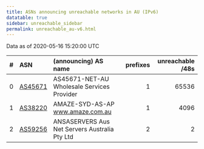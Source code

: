 ```yaml
---
title: ASNs announcing unreachable networks in AU (IPv6)
datatable: true
sidebar: unreachable_sidebar
permalink: unreachable_au-v6.html
---
```


Data as of 2020-05-16 15:20:00 UTC


<div class="datatable-begin"></div>

|   # | ASN                                    | (announcing) AS name                          |   prefixes |   unreachable /48s |
|----:|:---------------------------------------|:----------------------------------------------|-----------:|-------------------:|
|   0 | [AS45671](unreachable_AS45671-v6.html) | AS45671-NET-AU Wholesale Services Provider    |          1 |              65536 |
|   1 | [AS38220](unreachable_AS38220-v6.html) | AMAZE-SYD-AS-AP www.amaze.com.au              |          1 |               4096 |
|   2 | [AS59256](unreachable_AS59256-v6.html) | ANSASERVERS Aus Net Servers Australia Pty Ltd |          2 |                  2 |

<div class="datatable-end"></div>